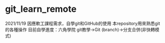 # git_learn_remote
2021/11/19 因應軟工課程需求，自學git和GitHub的使用  本repository用來熟悉git的各種操作  目前自學進度：六角學院 git教學->Git (branch)->分支合併(非快轉模式)